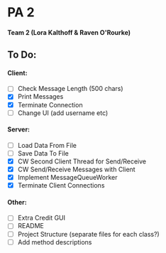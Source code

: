 # PA 2
#### Team 2 (Lora Kalthoff & Raven O'Rourke)

## To Do:
#### Client:
- [ ] Check Message Length (500 chars)
- [X] Print Messages
- [X] Terminate Connection
- [ ] Change UI (add username etc)

#### Server: 
- [ ] Load Data From File
- [ ] Save Data To File
- [X] CW Second Client Thread for Send/Receive
- [X] CW Send/Receive Messages with Client
- [X] Implement MessageQueueWorker
- [X] Terminate Client Connections

#### Other:
- [ ] Extra Credit GUI
- [ ] README
- [ ] Project Structure (separate files for each class?)
- [ ] Add method descriptions